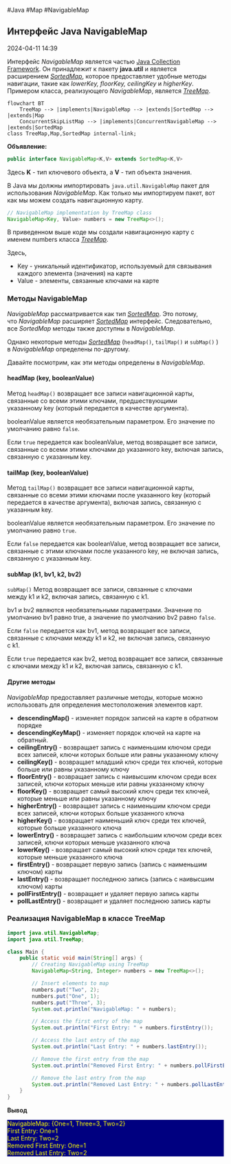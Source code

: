 #Java #Map #NavigableMap

## Интерфейс Java NavigableMap

2024-04-11 14:39

Интерфейс _NavigableMap_ является частью [Java Collection Framework](https://www.geeksforgeeks.org/collections-in-java-2/). Он принадлежит к пакету **java.util** и является расширением [_SortedMap_](SortedMap), которое предоставляет удобные методы навигации, такие как _lowerKey, floorKey, ceilingKey_ и _higherKey_. 
Примером класса, реализующего _NavigableMap_, является [_TreeMap_](TreeMap).

```mermaid
flowchart BT
    TreeMap --> |implements|NavigableMap --> |extends|SortedMap --> |extends|Map
    ConcurrentSkipListMap --> |implements|ConcurrentNavigableMap --> |extends|SortedMap
class TreeMap,Map,SortedMap internal-link;
```

**Объявление:**
```java
public interface NavigableMap<K,V> extends SortedMap<K,V>
```
Здесь **K** - тип ключевого объекта, а **V** - тип объекта значения.

В Java мы должны импортировать `java.util.NavigableMap` пакет для использования _NavigableMap_. Как только мы импортируем пакет, вот как мы можем создать навигационную карту.
```java
// NavigableMap implementation by TreeMap class
NavigableMap<Key, Value> numbers = new TreeMap<>();
```
В приведенном выше коде мы создали навигационную карту с именем numbers класса [_TreeMap_](TreeMap).

Здесь,
- Key - уникальный идентификатор, используемый для связывания каждого элемента (значения) на карте
- Value - элементы, связанные ключами на карте

### Методы NavigableMap

_NavigableMap_ рассматривается как тип [_SortedMap_](SortedMap). Это потому, что _NavigableMap_ расширяет [_SortedMap_](SortedMap) интерфейс. Следовательно, все _SortedMap_ методы также доступны в _NavigableMap_. 

Однако некоторые методы [_SortedMap_](SortedMap) (`headMap()`, `tailMap()` и `subMap()` ) в _NavigableMap_ определены по-другому.

Давайте посмотрим, как эти методы определены в _NavigableMap_.

#### headMap (key, booleanValue)

Метод `headMap()` возвращает все записи навигационной карты, связанные со всеми этими ключами, предшествующими указанному key (который передается в качестве аргумента).

booleanValue является необязательным параметром. Его значение по умолчанию равно `false`.

Если `true` передается как booleanValue, метод возвращает все записи, связанные со всеми этими ключами до указанного key, включая запись, связанную с указанным key.

#### tailMap (key, booleanValue)

Метод `tailMap()` возвращает все записи навигационной карты, связанные со всеми этими ключами после указанного key (который передается в качестве аргумента), включая запись, связанную с указанным key.

booleanValue является необязательным параметром. Его значение по умолчанию равно `true`.

Если `false` передается как booleanValue, метод возвращает все записи, связанные с этими ключами после указанного key, не включая запись, связанную с указанным key.

#### subMap (k1, bv1, k2, bv2)

`subMap()` Метод возвращает все записи, связанные с ключами между k1 и k2, включая запись, связанную с k1.

bv1 и bv2 являются необязательными параметрами. Значение по умолчанию bv1 равно true, а значение по умолчанию bv2 равно `false`.

Если `false` передается как bv1, метод возвращает все записи, связанные с ключами между k1 и k2, не включая запись, связанную с k1.

Если `true` передается как bv2, метод возвращает все записи, связанные с ключами между k1 и k2, включая запись, связанную с k1.

#### Другие методы

_NavigableMap_ предоставляет различные методы, которые можно использовать для определения местоположения элементов карт.
- **descendingMap()** - изменяет порядок записей на карте в обратном порядке
- **descendingKeyMap()** - изменяет порядок ключей на карте на обратный.
- **ceilingEntry()** - возвращает запись с наименьшим ключом среди всех записей, ключи которых больше или равны указанному ключу
- **ceilingKey()** - возвращает младший ключ среди тех ключей, которые больше или равны указанному ключу
- **floorEntry()** - возвращает запись с наивысшим ключом среди всех записей, ключи которых меньше или равны указанному ключу
- **floorKey()** - возвращает самый высокий ключ среди тех ключей, которые меньше или равны указанному ключу
- **higherEntry()** - возвращает запись с наименьшим ключом среди всех записей, ключи которых больше указанного ключа
- **higherKey()** - возвращает наименьший ключ среди тех ключей, которые больше указанного ключа
- **lowerEntry()** - возвращает запись с наибольшим ключом среди всех записей, ключи которых меньше указанного ключа
- **lowerKey()** - возвращает самый высокий ключ среди тех ключей, которые меньше указанного ключа
- **firstEntry()** - возвращает первую запись (запись с наименьшим ключом) карты
- **lastEntry()** - возвращает последнюю запись (запись с наивысшим ключом) карты
- **pollFirstEntry()** - возвращает и удаляет первую запись карты
- **pollLastEntry()** - возвращает и удаляет последнюю запись карты

### Реализация NavigableMap в классе TreeMap

```java
import java.util.NavigableMap;
import java.util.TreeMap;

class Main {
    public static void main(String[] args) {
        // Creating NavigableMap using TreeMap
        NavigableMap<String, Integer> numbers = new TreeMap<>();

        // Insert elements to map
        numbers.put("Two", 2);
        numbers.put("One", 1);
        numbers.put("Three", 3);
        System.out.println("NavigableMap: " + numbers);

        // Access the first entry of the map
        System.out.println("First Entry: " + numbers.firstEntry());

        // Access the last entry of the map
        System.out.println("Last Entry: " + numbers.lastEntry());

        // Remove the first entry from the map
        System.out.println("Removed First Entry: " + numbers.pollFirstEntry());

        // Remove the last entry from the map
        System.out.println("Removed Last Entry: " + numbers.pollLastEntry());
    }
}
```
**Вывод**
<p style="background-color: navy; color: yellow">
NavigableMap: {One=1, Three=3, Two=2}<br>
First Entry: One=1<br>
Last Entry: Two=2<br>
Removed First Entry: One=1<br>
Removed Last Entry: Two=2</p>

